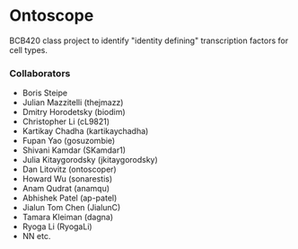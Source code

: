 # Ontoscope

BCB420 class project to identify "identity defining" transcription factors for cell types.


### Collaborators

* Boris Steipe
* Julian Mazzitelli (thejmazz)
* Dmitry Horodetsky (biodim)
* Christopher Li  (cL9821)
* Kartikay Chadha (kartikaychadha)
* Fupan Yao (gosuzombie)
* Shivani Kamdar (SKamdar1)
* Julia Kitaygorodsky (jkitaygorodsky)
* Dan Litovitz (ontoscoper)
* Howard Wu (sonarestis)
* Anam Qudrat (anamqu)
* Abhishek Patel (ap-patel)
* Jialun Tom Chen (JialunC)
* Tamara Kleiman (dagna)
* Ryoga Li (RyogaLi)
* NN etc.



